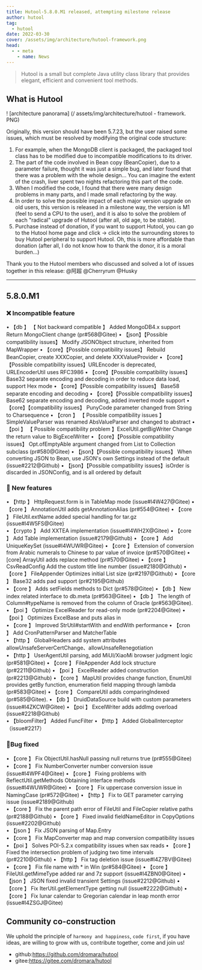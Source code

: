```yaml
---
title: Hutool-5.8.0.M1 released, attempting milestone release
author: hutool
tag:
  - hutool
date: 2022-03-30
cover: /assets/img/architecture/hutool-framework.png
head:
  - - meta
    - name: News
---
```


> Hutool is a small but complete Java utility class library that provides elegant, efficient and convenient tool methods.

## What is Hutool

! [architecture panorama] (/ assets/img/architecture/hutool - framework. PNG)

Originally, this version should have been 5.7.23, but the user raised some issues, which must be resolved by modifying the original code structure:

1. For example, when the MongoDB client is packaged, the packaged tool class has to be modified due to incompatible modifications to its driver.
2. The part of the code involved in Bean copy (BeanCopier), due to a parameter failure, thought it was just a simple bug, and later found that there was a problem with the whole design... You can imagine the extent of the crash, liver spent two nights refactoring this part of the code.
3. When I modified the code, I found that there were many design problems in many parts, and I made small refactoring by the way.
4. In order to solve the possible impact of each major version upgrade on old users, this version is released in a milestone way, the version is M1 (feel to send a CPU to the user), and it is also to solve the problem of each "radical" upgrade of Hutool (after all, old age, to be stable).
5. Purchase instead of donation, if you want to support Hutool, you can go to the Hutool home page and click -> click into the surrounding stores to buy Hutool peripheral to support Hutool. Oh, this is more affordable than donation (after all, I do not know how to thank the donor, it is a moral burden...)

Thank you to the Hutool members who discussed and solved a lot of issues together in this release:
@阿超 @Cherryrum @Husky

---

## 5.8.0.M1

### ❌ Incompatible feature

• 【db 】 【 Not backward compatible 】 Added MongoDB4.x support Return MongoClient change (pr#568@Gitee)
• 【json】【Possible compatibility issues】 Modify JSONObject structure, inherited from MapWrapper
• 【core】【Possible compatibility issues】 Rebuild BeanCopier, create XXXCopier, and delete XXXValueProvider
• 【core】【Possible compatibility issues】URLEncoder is deprecated, URLEncoderUtil uses RFC3986
• 【core】【Possible compatibility issues】 Base32 separate encoding and decoding in order to reduce data load, support Hex mode
• 【core】【Possible compatibility issues】 Base58 separate encoding and decoding
• 【core】【Possible compatibility issues】 Base62 separate encoding and decoding, added inverted mode support
• 【core】【compatibility issues】 PunyCode parameter changed from String to Charsequence
• 【cron 】 【 Possible compatibility issues 】SimpleValueParser was renamed AbsValueParser and changed to abstract
• 【poi 】 【 Possible compatibility problem 】ExcelUtil.getBigWriter Change the return value to BigExcelWriter
• 【core】【Possible compatibility issues】 Opt.ofEmptyAble argument changed from List to Collection subclass (pr#580@Gitee)
• 【json】【Possible compatibility issues】 When converting JSON to Bean, use JSON's own Settings instead of the default (issue#2212@Github)
• 【json】【Possible compatibility issues】isOrder is discarded in JSONConfig, and is all ordered by default

### 🐣 New features

• 【http 】 HttpRequest.form is in TableMap mode (issue#I4W427@Gitee)
• 【core 】 AnnotationUtil adds getAnnotationAlias (pr#554@Gitee)
• 【core 】 FileUtil.extName added special handling for tar.gz (issue#I4W5FS@Gitee)  
• 【crypto 】 Add XXTEA implementation (issue#I4WH2X@Gitee)
• 【core 】 Add Table implementation (issue#2179@Github)
• 【core 】 Add UniqueKeySet (issue#I4WUWR@Gitee)
• 【core 】 Extension of conversion from Arabic numerals to Chinese to par value of invoice (pr#570@Gitee)
• [core] ArrayUtil adds replace method (pr#570@Gitee)
• 【core 】 CsvReadConfig Add the custom title line number (issue#2180@Github)
• 【core 】 FileAppender Optimizes initial List size (pr#2197@Github)
• 【core 】 Base32 adds pad support (pr#2195@Github)  
• 【core 】 Adds setFields methods to Dict (pr#578@Gitee)
• 【db 】 New index related interface to db.meta (pr#563@Gitee)
• 【db 】 The length of Column#typeName is removed from the column of Oracle (pr#563@Gitee).
• 【poi 】 Optimize ExcelReader for read-only mode (pr#2204@Gitee)
• 【poi 】 Optimizes ExcelBase and puts alias in  
• 【core 】 Improved StrUtil#startWith and endWith performance
• 【cron 】 Add CronPatternParser and MatcherTable  
• 【http 】 GlobalHeaders add system attributes allowUnsafeServerCertChange、allowUnsafeRenegotiation  
• 【http 】 UserAgentUtil parsing, add MiUI/XiaoMi browser judgment logic (pr#581@Gitee)
• 【core 】 FileAppender Add lock structure (pr#2211@Github)
• 【poi 】 ExcelReader added construction (pr#2213@Github)
• 【core 】 MapUtil provides change function, EnumUtil provides getBy function, enumeration field mapping through lambda (pr#583@Gitee)
• 【core 】 CompareUtil adds comparingIndexed (pr#585@Gitee).
• 【db 】 DruidDataSource build with custom parameters (issue#I4ZKCW@Gitee)
• 【poi 】 ExcelWriter adds addImg overload (issue#2218@Github)  
• 【bloomFilter】 Added FuncFilter
• 【http 】 Added GlobalInterceptor（issue#2217）

### 🐞Bug fixed

• 【core 】 Fix ObjectUtil.hasNull passing null returns true (pr#555@Gitee)
• 【core 】 Fix NumberConverter number conversion issue (issue#I4WPF4@Gitee)
• 【core 】 Fixing problems with ReflectUtil.getMethods Obtaining interface methods (issue#I4WUWR@Gitee)
• 【core 】 Fix uppercase conversion issue in NamingCase (pr#572@Gitee)
• 【http 】 Fix to GET parameter carrying issue (issue#2189@Github)  
• 【core 】 Fix the parent path error of FileUtil and FileCopier relative paths (pr#2188@Github)
• 【core 】 Fixed invalid fieldNameEditor in CopyOptions (issue#2202@Github)  
• 【json 】 Fix JSON parsing of Map.Entry  
• 【core 】 Fix MapConverter map and map conversion compatibility issues
• 【poi 】 Solves POI-5.2.x compatibility issues when sax reads
• 【core 】 Fixed the intersection problem of judging two time intervals (pr#2210@Github)
• 【http 】 Fix tag deletion issue (issue#I4Z7BV@Gitee)
• 【core 】 Fix file name with \* in Win (pr#584@Gitee)
• 【core 】 FileUtil.getMimeType added rar and 7z support (issue#I4ZBN0@Gitee)
• 【json 】 JSON fixed invalid transient Settings (issue#2212@Github)
• 【core 】 Fix IterUtil.getElementType getting null (issue#2222@Github)
• 【core 】 Fix lunar calendar to Gregorian calendar in leap month error (issue#I4ZSGJ@Gitee)

## Community co-construction

We uphold the principle of `harmony and happiness`, `code first`, if you have ideas, are willing to grow with us, contribute together, come and join us!

- github:https://github.com/dromara/hutool
- gitee:https://gitee.com/dromara/hutool
